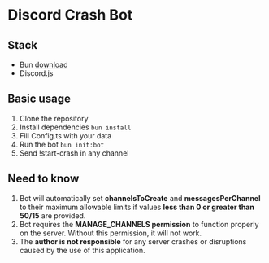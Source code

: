 # Discord Crash Bot

## Stack

- Bun [download](https://bun.sh/)
- Discord.js

## Basic usage

1. Clone the repository
2. Install dependencies `bun install`
3. Fill Config.ts with your data
4. Run the bot `bun init:bot`
5. Send !start-crash in any channel

## Need to know

1. Bot will automatically set **channelsToCreate** and **messagesPerChannel** to their maximum allowable limits if values **less than 0 or greater than 50/15** are provided.
2. Bot requires the **MANAGE_CHANNELS permission** to function properly on the server. Without this permission, it will not work.
3. The **author is not responsible** for any server crashes or disruptions caused by the use of this application.
